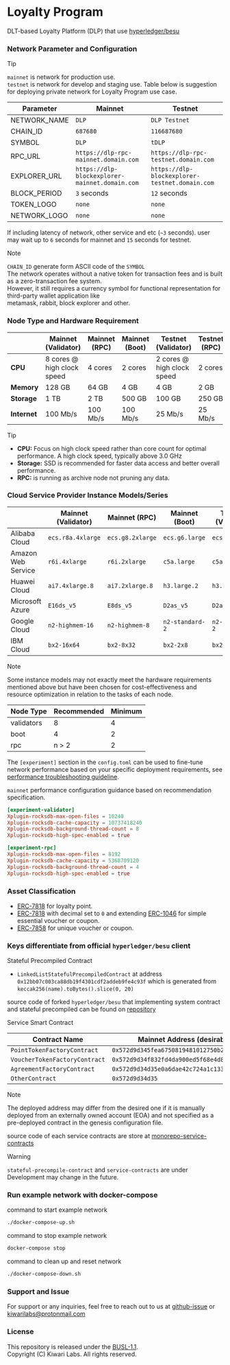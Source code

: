 # Loyalty Program

DLT-based Loyalty Platform (DLP) that use [hyperledger/besu](https://github.com/hyperledger/besu)

### Network Parameter and Configuration

> [!TIP]  
>`mainnet` is network for production use.  
> `testnet` is network for develop and staging use.
> Table below is suggestion for deploying private network for Loyalty Program use case.

| Parameter    | Mainnet                                        | Testnet                                        |
| ------------ | ---------------------------------------------- | ---------------------------------------------- |
| NETWORK_NAME | `DLP`                                          | `DLP Testnet`                                  |
| CHAIN_ID     | `687680`                                       | `116687680`                                    |
| SYMBOL       | `DLP`                                          | `tDLP`                                         |
| RPC_URL      | `https://dlp-rpc-mainnet.domain.com`           | `https://dlp-rpc-testnet.domain.com`           |
| EXPLORER_URL | `https://dlp-blockexplorer-mainnet.domain.com` | `https://dlp-blockexplorer-testnet.domain.com` |
| BLOCK_PERIOD | `3` seconds                                    | `12` seconds                                   |
| TOKEN_LOGO   | `none`                                         | `none`                                         |
| NETWORK_LOGO | `none`                                         | `none`                                         |

If including latency of network, other service and etc (`~3` seconds). user may wait up to `6` seconds for mainnet and `15` seconds for testnet.

> [!NOTE]
> `CHAIN_ID` generate form ASCII code of the `SYMBOL`  
> The network operates without a native token for transaction fees and is built as a zero-transaction fee system.  
> However, it still requires a currency symbol for functional representation for third-party wallet application like  
> metamask, rabbit, block explorer and other.

### Node Type and Hardware Requirement

|              | Mainnet (Validator)        | Mainnet (RPC) | Mainnet (Boot) | Testnet (Validator)        | Testnet (RPC) | Testnet (Boot) |
| ------------ | -------------------------- | ------------- | -------------- | -------------------------- | ------------- | -------------- |
| **CPU**      | 8 cores @ high clock speed | 4 cores       | 2 cores        | 2 cores @ high clock speed | 2 cores       | 1 core         |
| **Memory**   | 128 GB                     | 64 GB         | 4 GB           | 4 GB                       | 2 GB          | 1 GB           |
| **Storage**  | 1 TB                       | 2 TB          | 500 GB         | 100 GB                     | 250 GB        | 50 GB          |
| **Internet** | 100 Mb/s                   | 100 Mb/s      | 100 Mb/s       | 25 Mb/s                    | 25 Mb/s       | 25 Mb/s        |

> [!TIP]
> - **CPU:** Focus on high clock speed rather than core count for optimal performance. A high clock speed, typically above 3.0 GHz
> - **Storage:** SSD is recommended for faster data access and better overall performance.
> - **RPC:** is running as archive node not pruning any data.
  

### Cloud Service Provider Instance Models/Series

|                    | Mainnet (Validator) | Mainnet (RPC)    | Mainnet (Boot)  | Testnet (Validator) | Testnet (RPC)   | Testnet (Boot)       |
| ------------------ | ------------------- | ---------------- | --------------- | ------------------- | --------------- | -------------------- |
| Alibaba Cloud      | `ecs.r8a.4xlarge`   | `ecs.g8.2xlarge` | `ecs.g6.large`  | `ecs.g6.large`      | `ecs.c6.large`  | `ecs.t5-lc1m1.small` |
| Amazon Web Service | `r6i.4xlarge`       | `r6i.2xlarge`    | `c5a.large`     | `c5a.large`         | `c7a.medium`    | `t3.micro`           |
| Huawei Cloud       | `ai7.4xlarge.8`     | `ai7.2xlarge.8`  | `h3.large.2`    | `h3.large.2`        | `s6.large.2`    | `s6.small.1`         |
| Microsoft Azure    | `E16ds_v5`          | `E8ds_v5`        | `D2as_v5`       | `D2as_v5`           | `F2s_v2`        | `A1_v2`              |
| Google Cloud       | `n2-highmem-16`     | `n2-highmem-8`   | `n2-standard-2` | `n2-standard-2`     | `n2-standard-1` | `e2-micro`           |
| IBM Cloud          | `bx2-16x64`         | `bx2-8x32`       | `bx2-2x8`       | `bx2-2x8`           | `bx2-2x4`       | `bx2-1x2`            |

> [!NOTE]
> Some instance models may not exactly meet the hardware requirements  mentioned above but have been chosen for cost-effectiveness and resource optimization in relation to the tasks of each node.

| Node Type  | Recommended | Minimum |
| ---------- | ----------- | ------- |
| validators | 8           | 4       |
| boot       | 4           | 2       |
| rpc        | n > 2       | 2       |

The `[experiment]` section in the `config.toml` can be used to fine-tune network performance based on your specific deployment requirements, see [performance troubleshooting guideline](https://besu.hyperledger.org/public-networks/how-to/troubleshoot/performance).

`mainnet` performance configuration guidance based on recommendation specification.

```toml
[experiment-validator]
Xplugin-rocksdb-max-open-files = 10240
Xplugin-rocksdb-cache-capacity = 10737418240
Xplugin-rocksdb-background-thread-count = 8
Xplugin-rocksdb-high-spec-enabled = true

[experiment-rpc]
Xplugin-rocksdb-max-open-files = 8192
Xplugin-rocksdb-cache-capacity = 5368709120
Xplugin-rocksdb-background-thread-count = 4
Xplugin-rocksdb-high-spec-enabled = true
```

### Asset Classification

- [ERC-7818]() for loyalty point.
- [ERC-7818]() with decimal set to `0` and extending [ERC-1046]() for simple essential voucher or coupon.
- [ERC-7858]() for unique voucher or coupon.

### Keys differentiate from official `hyperledger/besu` client

Stateful Precompiled Contract

- `LinkedListStatefulPrecompiledContract` at address 
`0x12bb07c003ca88db19f4301cdf2addeb9fe4c93f` which is generated from `keccak256(name).toBytes().slice(0, 20)`

source code of forked `hyperledger/besu` that implementing system contract and stateful precompiled can be found on [repository](https://github.com/Kiwari-labs/besu)

Service Smart Contract

| Contract Name                 | Mainnet Address (desirable)                  | Testnet Address (desirable)                  |
| ----------------------------- | -------------------------------------------- | -------------------------------------------- |
| `PointTokenFactoryContract`   | `0x572d9d345fea6750819481012750b2440a10e8cb` | `0xc6fb65bf5fea6750819481012750b2440a10e8cb` |
| `VoucherTokenFactoryContract` | `0x572d9d34f832fd4da900ed5f68e4d87ab54cf3e0` | `0xc6fb65bff832fd4da900ed5f68e4d87ab54cf3e0` |
| `AgreementFactoryContract`    | `0x572d9d34d35e0a6dae42c724a1c1335b3a36d599` | `0xc6fb65bfd35e0a6dae42c724a1c1335b3a36d599` |
| `OtherContract`               | `0x572d9d34d35`                              | `0xc6fb65bf`                                 |

> [!NOTE]
> The deployed address may differ from the desired one if it is manually deployed from an externally owned account (EOA) and not specified as a pre-deployed contract in the genesis configuration file.  

source code of each service contracts are store at [monorepo-service-contracts](https://github.com/Kiwari-labs/monorepo-service-contracts)

> [!WARNING]
> `stateful-precompile-contract` and `service-contracts` are under Development may change in the future.

### Run example network with docker-compose

command to start example network

```sh
./docker-compose-up.sh
```

command to stop example network

```sh
docker-compose stop
```

command to clean up and reset network

```sh
./docker-compose-down.sh
```

### Support and Issue

For support or any inquiries, feel free to reach out to us at [github-issue](https://github.com/Kiwari-labs/) or kiwarilabs@protonmail.com

### License

This repository is released under the [BUSL-1.1](../LICENSE-BUSL).  
Copyright (C) Kiwari Labs. All rights reserved.

